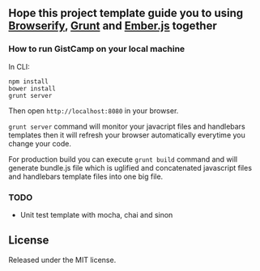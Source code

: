 ## Hope this project template guide you to using [Browserify](http://browserify.org/), [Grunt](gruntjs.com) and [Ember.js](emberjs.com) together

### How to run GistCamp on your local machine

In CLI:

	npm install
	bower install
	grunt server


Then open `http://localhost:8080` in your browser.

`grunt server` command will monitor your javacript files and handlebars templates then it will refresh your browser automatically everytime you change your code.

For production build you can execute `grunt build` command and will generate bundle.js file which is uglified and concatenated javascript files and handlebars template files into one big file.


### TODO
- Unit test template with mocha, chai and sinon


## License
Released under the MIT license.